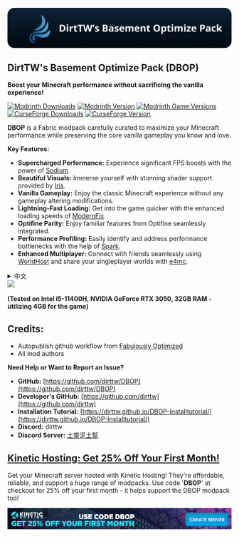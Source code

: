 ![Banner](https://github.com/dirttw/DBOP/blob/main/banner.png?raw=true)
## DirtTW's Basement Optimize Pack (DBOP)
**Boost your Minecraft performance without sacrificing the vanilla experience!**

[![Modrinth Downloads](https://img.shields.io/modrinth/dt/olssWAmw?style=flat&logo=modrinth&link=https%3A%2F%2Fmodrinth.com%2Fmodpack%2Fdbop)](https://modrinth.com/modpack/dbop)
[![Modrinth Version](https://img.shields.io/modrinth/v/olssWAmw?style=flat&logo=modrinth&link=https%3A%2F%2Fmodrinth.com%2Fmodpack%2Fdbop)](https://modrinth.com/modpack/dbop)
[![Modrinth Game Versions](https://img.shields.io/modrinth/game-versions/olssWAmw?style=flat&logo=modrinth&link=https%3A%2F%2Fmodrinth.com%2Fmodpack%2Fdbop)](https://modrinth.com/modpack/dbop)
[![CurseForge Downloads](https://img.shields.io/curseforge/dt/968954?style=flat&logo=curseforge&link=https%3A%2F%2Fwww.curseforge.com%2Fminecraft%2Fmodpacks%2Fdbop)](https://www.curseforge.com/minecraft/modpacks/dbop)
[![CurseForge Version](https://img.shields.io/curseforge/v/968954?style=flat&logo=curseforge&link=https%3A%2F%2Fwww.curseforge.com%2Fminecraft%2Fmodpacks%2Fdbop)](https://www.curseforge.com/minecraft/modpacks/dbop)

**DBOP** is a Fabric modpack carefully curated to maximize your Minecraft performance while preserving the core vanilla gameplay you know and love. 

**Key Features:**

* **Supercharged Performance:** Experience significant FPS boosts with the power of [Sodium](https://modrinth.com/mod/sodium).
* **Beautiful Visuals:** Immerse yourself with stunning shader support provided by [Iris](https://modrinth.com/mod/iris).
* **Vanilla Gameplay:** Enjoy the classic Minecraft experience without any gameplay altering modifications.
* **Lightning-Fast Loading:** Get into the game quicker with the enhanced loading speeds of [ModernFix](https://modrinth.com/mod/modernfix).
* **Optifine Parity:** Enjoy familiar features from Optifine seamlessly integrated.
* **Performance Profiling:** Easily identify and address performance bottlenecks with the help of [Spark](https://modrinth.com/mod/spark).
* **Enhanced Multiplayer:** Connect with friends seamlessly using [WorldHost](https://modrinth.com/mod/world-host) and share your singleplayer worlds with [e4mc](https://modrinth.com/mod/e4mc).

<details>
  <summary>中文</summary>

## DirtTW's Basement Optimize Pack (DBOP)  (土靈的地下室優化包)

**提升你的Minecraft效能，同時保留原版遊戲體驗！**

DBOP 是一個基於 Fabric 模组平台的優化包，大部分模组都是客戶端的，能夠顯著提升 Minecraft 的遊戲效能。

**主要特色：**

* **極致效能：** 借助 [Sodium](https://modrinth.com/mod/sodium) 的強大功能，體驗顯著的 FPS 提升。
* **精美畫面：** 使用 [Iris](https://modrinth.com/mod/iris)  提供的驚艷光影效果，讓遊戲世界更加身臨其境。
* **原版體驗：** 享受經典的 Minecraft 遊戲體驗，不含任何會改變遊戲玩法的模組。
* **快速載入：** [ModernFix](https://modrinth.com/mod/modernfix)  讓 Minecraft 的載入速度更快，讓你更快進入遊戲。
* **Optifine 功能：**  無縫整合 Optifine 的常用功能，讓你倍感熟悉。
* **效能分析：** 使用 [Spark](https://modrinth.com/mod/spark) 輕鬆識別和解決效能瓶頸。
* **強化多人遊戲體驗：** 使用 [WorldHost](https://modrinth.com/mod/world-host) 與好友無縫連線，並透過 [e4mc](https://modrinth.com/mod/e4mc) 分享你的單人遊戲世界。

**需要幫助或想回報問題？**

* **GitHub：** [https://github.com/dirttw/DBOP](https://github.com/dirttw/DBOP) 
* **開發者 GitHub：** [https://github.com/dirttw](https://github.com/dirttw) 
* **安裝教學：** [https://dirttw.github.io/DBOP-Installtutorial/](https://dirttw.github.io/DBOP-Installtutorial/)
* **Discord：** dirttw
* **Discord 伺服器：** [土靈泥土幫](https://discord.gg/MjGznUaQg5) 

</details>

<img src="https://cdn-raw.modrinth.com/data/olssWAmw/images/408d1217daeece3d7e85cc3bb4c38764d179a247.png" width="450">

**(Tested on Intel i5-11400H, NVIDIA GeForce RTX 3050, 32GB RAM - utilizing 4GB for the game)**

## **Credits:** 
  - Autopublish github workflow from [Fabulously Optimized](https://github.com/Fabulously-Optimized/fabulously-optimized/)
  - All mod authors 


**Need Help or Want to Report an Issue?**

* **GitHub:** [https://github.com/dirttw/DBOP](https://github.com/dirttw/DBOP) 
* **Developer's GitHub:** [https://github.com/dirttw](https://github.com/dirttw) 
* **Installation Tutorial:** [https://dirttw.github.io/DBOP-Installtutorial/](https://dirttw.github.io/DBOP-Installtutorial/)
* **Discord:** dirttw
* **Discord Server:** [土靈泥土幫](https://discord.gg/MjGznUaQg5) 


## [Kinetic Hosting: Get 25% Off Your First Month!](https://billing.kinetichosting.net/aff.php?aff=922)

Get your Minecraft server hosted with Kinetic Hosting! They're affordable, reliable, and support a huge range of modpacks. Use code '**DBOP**' at checkout for 25% off your first month - it helps support the DBOP modpack too!

[![Kinetichosting](https://github.com/dirttw/DBOP/blob/main/DBOP.png?raw=true)](https://tinyurl.com/3xbj8m3s)
